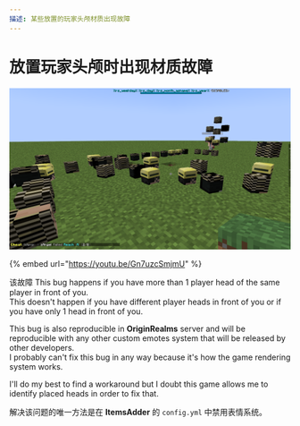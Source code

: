 ```yaml
---
描述: 某些放置的玩家头颅材质出现故障
---
```


# 放置玩家头颅时出现材质故障

![](<../../.gitbook/assets/image (51) (2) (2).png>)

{% embed url="https://youtu.be/Gn7uzcSmjmU" %}

该故障
This bug happens if you have more than 1 player head of the same player in front of you.\
This doesn't happen if you have different player heads in front of you or if you have only 1 head in front of you.

This bug is also reproducible in **OriginRealms** server and will be reproducible with any other custom emotes system that will be released by other developers.\
I probably can't fix this bug in any way because it's how the game rendering system works.

I'll do my best to find a workaround but I doubt this game allows me to identify placed heads in order to fix that.

解决该问题的唯一方法是在 **ItemsAdder** 的 `config.yml` 中禁用表情系统。

